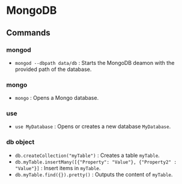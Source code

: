 # MongoDB

## Commands

### mongod

- `mongod --dbpath data/db` : Starts the MongoDB deamon with the provided path of the database.

### mongo

- `mongo` : Opens a Mongo database.

### use

- `use MyDatabase` : Opens or creates a new database `MyDatabase`.

### db object

- `db.createCollection("myTable")` : Creates a table `myTable`.
- `db.myTable.insertMany([{"Property": "Value"}, {"Property2" : "Value"}]` : Insert items in `myTable`.
- `db.myTable.find({}).pretty()` : Outputs the content of `myTable`.